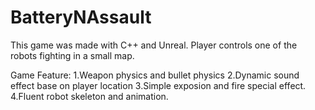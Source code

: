 # BatteryNAssault

This game was made with C++ and Unreal. Player controls one of the robots fighting in a small map. 

Game Feature:
1.Weapon physics and bullet physics
2.Dynamic sound effect base on player location
3.Simple exposion and fire special effect.
4.Fluent robot skeleton and animation.
